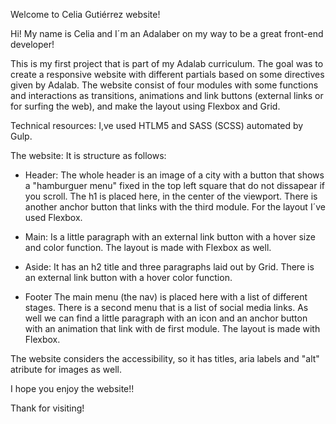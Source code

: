 Welcome to Celia Gutiérrez website!

Hi! My name is Celia and I´m an Adalaber on my way to be a great front-end developer!

This is my first project that is part of my Adalab curriculum. 
The goal was to create a responsive website with different partials based on some directives given by Adalab. The website consist of four modules with some functions and interactions as transitions, animations and link buttons (external links or for surfing the web), and make the layout using Flexbox and Grid.

Technical resources:
I,ve used HTLM5 and SASS (SCSS) automated by Gulp. 

The website:
It is structure as follows:

   - Header:
      The whole header is an image of a city with a button that shows a "hamburguer menu" fixed in the top left square that do not dissapear if you scroll. The h1 is placed here, in the center of the viewport. There is another  anchor button that links with the third module. For the layout I´ve used Flexbox.

   - Main:
      Is a little paragraph with an external link button with a hover size and color function. The layout is made with Flexbox as well.

   - Aside:
      It has an h2 title and three paragraphs laid out by Grid. There is an external link button with a hover color function.

   - Footer
      The main menu (the nav) is placed here with a list of different stages. There is a second menu that is a list of social media links. As well we can find a little paragraph with an icon and an anchor button with an animation that link with de first module. The layout is made with Flexbox.

The website considers the accessibility, so it has titles, aria labels and "alt" atribute for images as well.

I hope you enjoy the website!! 

Thank for visiting!

